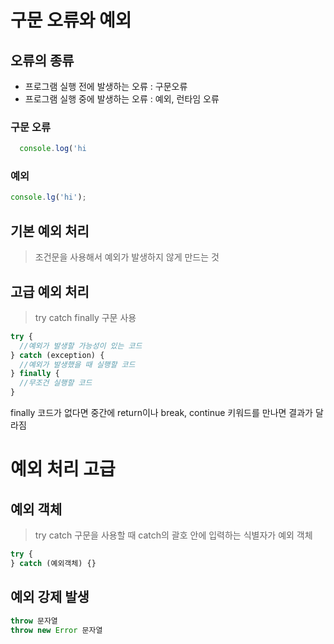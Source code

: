 # 구문 오류와 예외

## 오류의 종류

- 프로그램 실행 전에 발생하는 오류 : 구문오류
- 프로그램 실행 중에 발생하는 오류 : 예외, 런타임 오류

### 구문 오류

```javascript
  console.log('hi
```

### 예외

```javascript
console.lg('hi');
```

## 기본 예외 처리

> 조건문을 사용해서 예외가 발생하지 않게 만드는 것

## 고급 예외 처리

> try catch finally 구문 사용

```javascript
try {
  //예외가 발생할 가능성이 있는 코드
} catch (exception) {
  //예외가 발생했을 때 실행할 코드
} finally {
  //무조건 실행할 코드
}
```

finally 코드가 없다면 중간에 return이나 break, continue 키워드를 만나면 결과가 달라짐

# 예외 처리 고급

## 예외 객체

> try catch 구문을 사용할 때 catch의 괄호 안에 입력하는 식별자가 예외 객체

```javascript
try {
} catch (예외객체) {}
```

## 예외 강제 발생

```javascript
throw 문자열
throw new Error 문자열
```
